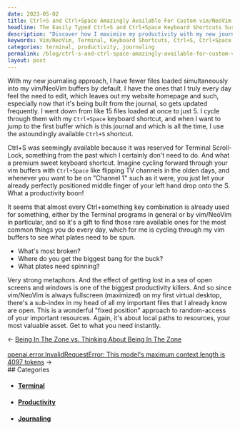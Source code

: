```yaml
---
date: 2023-05-02
title: Ctrl+S and Ctrl+Space Amazingly Available For Custom vim/NeoVim Keyboard Shortcuts
headline: The Easily Typed Ctrl+S and Ctrl+Space Keyboard Shortcuts Surprisingly Available to Give vim/NeoVim Productivity Boost!
description: "Discover how I maximize my productivity with my new journaling approach, allowing myself to edit multiple files with ease without getting lost in a sea of tabs. Utilize the astoundingly available `Ctrl+S` and `Ctrl+Space` keyboard shortcuts to quickly cycle through buffers and access important resources instantly. Get lost in a sea of open screens and windows no more!"
keywords: Vim/NeoVim, Terminal, Keyboard Shortcuts, Ctrl+S, Ctrl+Space, Journaling, Buffers, Website, Productivity, Metaphors, Resources, Fixed Position, Random-Access
categories: terminal, productivity, journaling
permalink: /blog/ctrl-s-and-ctrl-space-amazingly-available-for-custom-vim-neovim-keyboard-shortcuts/
layout: post
---
```



With my new journaling approach, I have fewer files loaded simultaneously into
my vim/NeoVim buffers by default. I have the ones that I truly every day feel
the need to edit, which leaves out my website homepage and such, especially now
that it's being built from the journal, so gets updated frequently. I went down
from like 15 files loaded at once to just 5. I cycle through them with my
`Ctrl+Space` keyboard shortcut, and when I want to jump to the first buffer
which is this journal and which is all the time, I use the astoundingly
available `Ctrl+S` shortcut.

Ctrl+S was seemingly available because it was reserved for Terminal
Scroll-Lock, something from the past which I certainly don't need to do. And
what a premium sweet keyboard shortcut. Imagine cycling forward through your
vim buffers with `Ctrl+Space` like flipping TV channels in the olden days, and
whenever you want to be on "Channel 1" such as it were, you just let your
already perfectly positioned middle finger of your left hand drop onto the S.
What a productivity boon!

It seems that almost every Ctrl+something key combination is already used for
something, either by the Terminal programs in general or by vim/NeoVim in
particular, and so it's a gift to find those rare available ones for the most
common things you do every day, which for me is cycling through my vim buffers
to see what plates need to be spun.

- What's most broken?
- Where do you get the biggest bang for the buck?
- What plates need spinning?

Very strong metaphors. And the effect of getting lost in a sea of open screens
and windows is one of the biggest productivity killers. And so since vim/NeoVim
is always fullscreen (maximized) on my first virtual desktop, there's a
sub-index in my head of all my important files that I already know are open.
This is a wonderful "fixed position" approach to random-access of your
important resources. Again, it's about local paths to resources, your most
valuable asset. Get to what you need instantly.



















<div class="arrow-links"><div class="post-nav-prev"><span class="arrow">&larr;&nbsp;</span><a href="/blog/being-in-the-zone-vs-thinking-about-being-in-the-zone/">Being In The Zone vs. Thinking About Being In The Zone</a></div> &nbsp; <div class="post-nav-next"><a href="/blog/openai-error-invalidrequesterror-this-model-s-maximum-context-length-is-4097-tokens/">openai.error.InvalidRequestError: This model's maximum context length is 4097 tokens</a><span class="arrow">&nbsp;&rarr;</span></div></div>
## Categories

<ul>
<li><h4><a href='/terminal/'>Terminal</a></h4></li>
<li><h4><a href='/productivity/'>Productivity</a></h4></li>
<li><h4><a href='/journaling/'>Journaling</a></h4></li></ul>